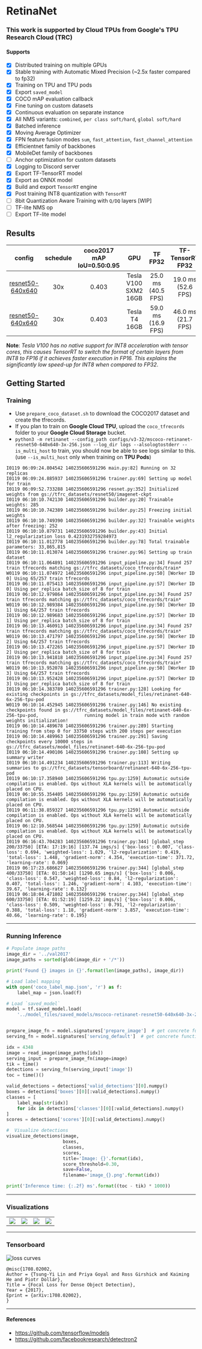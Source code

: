 # RetinaNet
### This work is supported by Cloud TPUs from Google's TPU Research Cloud (TRC)

#### Supports
 - [x] Distributed training on multiple GPUs
 - [x] Stable training with Automatic Mixed Precision (~2.5x faster compared to fp32)
 - [x] Training on TPU and TPU pods
 - [x] Export `saved_model`
 - [x] COCO mAP evaluation callback
 - [x] Fine tuning on custom datasets
 - [x] Continuous evaluation on separate instance
 - [x] All NMS variants:  `combined`, `per class soft/hard`, `global soft/hard`
 - [x] Batched inference
 - [x] Moving Average Optimizer
 - [x] FPN feature fusion modes `sum`, `fast_attention`, `fast_channel_attention`
 - [x] Efficientnet family of backbones
 - [x] MobileDet family of backbones
 - [ ] Anchor optimization for custom datasets
 - [x] Logging to Discord server
 - [x] Export TF-TensorRT model
 - [x] Export as ONNX model
 - [x] Build and export `TensorRT` engine
 - [x] Post training INT8 quantization with `TensorRT`
 - [ ] 8bit Quantization Aware Training with `Q/DQ` layers [WIP]
 - [ ] TF-lite NMS op
 - [ ] Export TF-lite model

## Results
| config | schedule | coco2017 mAP IoU=0.50:0.95 | GPU |TF FP32 | TF-TensorRT FP32 | TF-TensorRT FP16| TF-TensorRT INT8 |
|:----:|:----:|:----:|:----:|:----:|:----:|:----:|:----:|
| [resnet50-640x640](configs/v3-32/mscoco-retinanet-resnet50-640x640-30x-256.json) | 30x | 0.403 | Tesla V100 SXM2 16GB | 25.0 ms (40.5 FPS) | 19.0 ms (52.6 FPS) | 11.0 ms (90.1 FPS) | 10.7 ms (93.4 FPS) |
| [resnet50-640x640](configs/v3-32/mscoco-retinanet-resnet50-640x640-30x-256.json) | 30x | 0.403 | Tesla T4 16GB | 59.0 ms (16.9 FPS) | 46.0 ms (21.7 FPS) | 19.5 ms (51.2 FPS) | ... |

**Note**: *Tesla V100 has no native support for INT8 acceleration with tensor cores, this causes TensorRT to switch the format of certain layers from INT8 to FP16 if it achieves faster execution in FP16. This explains the significantly low speed-up for INT8 when compared to FP32*.

## Getting Started
### Training
 - Use `prepare_coco_dataset.sh` to download the COCO2017 dataset and create the tfrecords.
 - If you plan to train on **Google Cloud TPU**, upload the `coco_tfrecords` folder to your **Google Cloud Storage** bucket.
 - `python3 -m retinanet --config_path configs/v3-32/mscoco-retinanet-resnet50-640x640-3x-256.json --log_dir logs --alsologtostderr --is_multi_host` to train, you should now be able to see logs similar to this. (use `--is_multi_host` only when training on **TPU Pods**)

```
I0119 06:09:24.804542 140235606591296 main.py:82] Running on 32 replicas
I0119 06:09:24.885937 140235606591296 trainer.py:69] Setting up model for train
I0119 06:09:52.733288 140235606591296 resnet.py:352] Initialized weights from gs://tfrc_datasets/resnet50/imagenet-ckpt
I0119 06:10:10.742130 140235606591296 builder.py:20] Trainable weights: 285
I0119 06:10:10.742389 140235606591296 builder.py:25] Freezing initial weights
I0119 06:10:10.749390 140235606591296 builder.py:32] Trainable weights after freezing: 252
I0119 06:10:10.879731 140235606591296 builder.py:43] Initial l2_regularization loss 0.4231932759284973
I0119 06:10:11.012778 140235606591296 builder.py:78] Total trainable parameters: 33,865,815
I0119 06:10:11.013074 140235606591296 trainer.py:96] Setting up train dataset
I0119 06:10:11.064891 140235606591296 input_pipeline.py:34] Found 257 train tfrecords matching gs://tfrc_datasets/coco_tfrecords/train*
W0119 06:10:11.074972 140235606591296 input_pipeline.py:50] [Worker ID 0] Using 65/257 train tfrecords
I0119 06:10:11.075413 140235606591296 input_pipeline.py:57] [Worker ID 0] Using per_replica batch_size of 8 for train
I0119 06:10:12.979864 140235606591296 input_pipeline.py:34] Found 257 train tfrecords matching gs://tfrc_datasets/coco_tfrecords/train*
W0119 06:10:12.989384 140235606591296 input_pipeline.py:50] [Worker ID 1] Using 64/257 train tfrecords
I0119 06:10:12.989683 140235606591296 input_pipeline.py:57] [Worker ID 1] Using per_replica batch_size of 8 for train
I0119 06:10:13.460913 140235606591296 input_pipeline.py:34] Found 257 train tfrecords matching gs://tfrc_datasets/coco_tfrecords/train*
W0119 06:10:13.471797 140235606591296 input_pipeline.py:50] [Worker ID 2] Using 64/257 train tfrecords
I0119 06:10:13.472265 140235606591296 input_pipeline.py:57] [Worker ID 2] Using per_replica batch_size of 8 for train
I0119 06:10:13.941818 140235606591296 input_pipeline.py:34] Found 257 train tfrecords matching gs://tfrc_datasets/coco_tfrecords/train*
W0119 06:10:13.952078 140235606591296 input_pipeline.py:50] [Worker ID 3] Using 64/257 train tfrecords
I0119 06:10:13.952428 140235606591296 input_pipeline.py:57] [Worker ID 3] Using per_replica batch_size of 8 for train
I0119 06:10:14.383789 140235606591296 trainer.py:128] Looking for existing checkpoints in gs://tfrc_datasets/model_files/retinanet-640-6x-256-tpu-pod
W0119 06:10:14.452945 140235606591296 trainer.py:146] No existing checkpoints found in gs://tfrc_datasets/model_files/retinanet-640-6x-256-tpu-pod,                 running model in train mode with random weights initialization!
I0119 06:10:14.489678 140235606591296 trainer.py:289] Starting training from step 0 for 33750 steps with 200 steps per execution
I0119 06:10:14.489963 140235606591296 trainer.py:291] Saving checkpoints every 10000 steps in gs://tfrc_datasets/model_files/retinanet-640-6x-256-tpu-pod
I0119 06:10:14.490106 140235606591296 trainer.py:108] Setting up summary writer
I0119 06:10:14.491234 140235606591296 trainer.py:113] Writing summaries to gs://tfrc_datasets/tensorboard/retinanet-640-6x-256-tpu-pod
I0119 06:10:17.358940 140235606591296 tpu.py:1259] Automatic outside compilation is enabled. Ops without XLA kernels will be automatically placed on CPU.
I0119 06:10:55.354405 140235606591296 tpu.py:1259] Automatic outside compilation is enabled. Ops without XLA kernels will be automatically placed on CPU.
I0119 06:11:38.859327 140235606591296 tpu.py:1259] Automatic outside compilation is enabled. Ops without XLA kernels will be automatically placed on CPU.
I0119 06:12:10.568544 140235606591296 tpu.py:1259] Automatic outside compilation is enabled. Ops without XLA kernels will be automatically placed on CPU.
I0119 06:16:43.704283 140235606591296 trainer.py:344] [global_step 200/33750] [ETA: 17:19:16] [137.74 imgs/s] {'box-loss': 0.007, 'class-loss': 0.694, 'weighted-loss': 1.029, 'l2-regularization': 0.419, 'total-loss': 1.448, 'gradient-norm': 4.354, 'execution-time': 371.72, 'learning-rate': 0.069}
I0119 06:17:23.686627 140235606591296 trainer.py:344] [global_step 400/33750] [ETA: 01:50:14] [1290.65 imgs/s] {'box-loss': 0.006, 'class-loss': 0.547, 'weighted-loss': 0.84, 'l2-regularization': 0.407, 'total-loss': 1.246, 'gradient-norm': 4.103, 'execution-time': 39.67, 'learning-rate': 0.132}
I0119 06:18:04.471802 140235606591296 trainer.py:344] [global_step 600/33750] [ETA: 01:52:19] [1259.22 imgs/s] {'box-loss': 0.006, 'class-loss': 0.509, 'weighted-loss': 0.791, 'l2-regularization': 0.388, 'total-loss': 1.18, 'gradient-norm': 3.857, 'execution-time': 40.66, 'learning-rate': 0.195}

```
___
### Running Inference
```python
# Populate image paths
image_dir = '../val2017'
image_paths = sorted(glob(image_dir + '/*'))

print('Found {} images in {}'.format(len(image_paths), image_dir))

# Load label mapping
with open('coco_label_map.json', 'r') as f:
    label_map = json.load(f)

# Load `saved_model`
model = tf.saved_model.load(
    '../model_files/saved_models/mscoco-retinanet-resnet50-640x640-3x-256/')


prepare_image_fn = model.signatures['prepare_image']  # get concrete function for preprocessing images
serving_fn = model.signatures['serving_default']  # get concrete function for running the model

idx = 4348
image = read_image(image_paths[idx])
serving_input = prepare_image_fn(image=image)
tik = time()
detections = serving_fn(serving_input['image'])
toc = time()()

valid_detections = detections['valid_detections'][0].numpy()
boxes = detections['boxes'][0][:valid_detections].numpy()
classes = [
    label_map[str(idx)]
    for idx in detections['classes'][0][:valid_detections].numpy()
]
scores = detections['scores'][0][:valid_detections].numpy()

#  Visualize detections
visualize_detections(image,
                     boxes,
                     classes,
                     scores,
                     title='Image: {}'.format(idx),
                     score_threshold=0.30,
                     save=False,
                     filename='image_{}.png'.format(idx))

print('Inference time: {:.2f} ms'.format((toc - tik) * 1000))
```
___
### Visualizations

<table>
  <tr>
    <td valign="top"><img src="assets/image_3116.png"></td>
    <td valign="top"><img src="assets/image_1618.png"></td>
    <td valign="top"><img src="assets/image_4964.png"></td>
    <td valign="top"><img src="assets/image_4348.png"></td>
  </tr>
 </table>

___
### Tensorboard
![loss curves](assets/tensorboard.png)

```
@misc{1708.02002,
Author = {Tsung-Yi Lin and Priya Goyal and Ross Girshick and Kaiming He and Piotr Dollár},
Title = {Focal Loss for Dense Object Detection},
Year = {2017},
Eprint = {arXiv:1708.02002},
}
```
___

#### References
 - https://github.com/tensorflow/models
 - https://github.com/facebookresearch/detectron2
